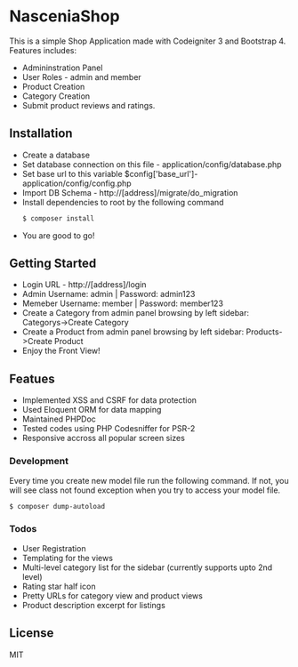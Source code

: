 # NasceniaShop

This is a simple Shop Application made with Codeigniter 3 and Bootstrap 4. Features includes:

  - Admininstration Panel
  - User Roles - admin and member
  - Product Creation
  - Category Creation
  - Submit product reviews and ratings.

## Installation
  - Create a database
  - Set database connection on this file - application/config/database.php
  - Set base url to this variable $config['base_url']- application/config/config.php
  - Import DB Schema - http://[address]/migrate/do_migration
  - Install dependencies to root by the following command
    ```sh
    $ composer install
    ```
  - You are good to go!

## Getting Started
  - Login URL - http://[address]/login
  - Admin Username: admin  | Password: admin123
  - Memeber Username: member  | Password: member123
  - Create a Category from admin panel browsing by left sidebar: Categorys->Create Category 
  - Create a Product from admin panel browsing by left sidebar: Products->Create Product
  - Enjoy the Front View!

## Featues
  - Implemented XSS and CSRF for data protection
  - Used Eloquent ORM for data mapping
  - Maintained PHPDoc
  - Tested codes using PHP Codesniffer for PSR-2
  - Responsive accross all popular screen sizes

### Development
Every time you create new model file run the following command. If not, you will see class not found exception when you try to access your model file.
```sh
$ composer dump-autoload
```

### Todos

 - User Registration
 - Templating for the views
 - Multi-level category list for the sidebar (currently supports upto 2nd level)
 - Rating star half icon
 - Pretty URLs for category view and product views
 - Product description excerpt for listings
 
License
----

MIT